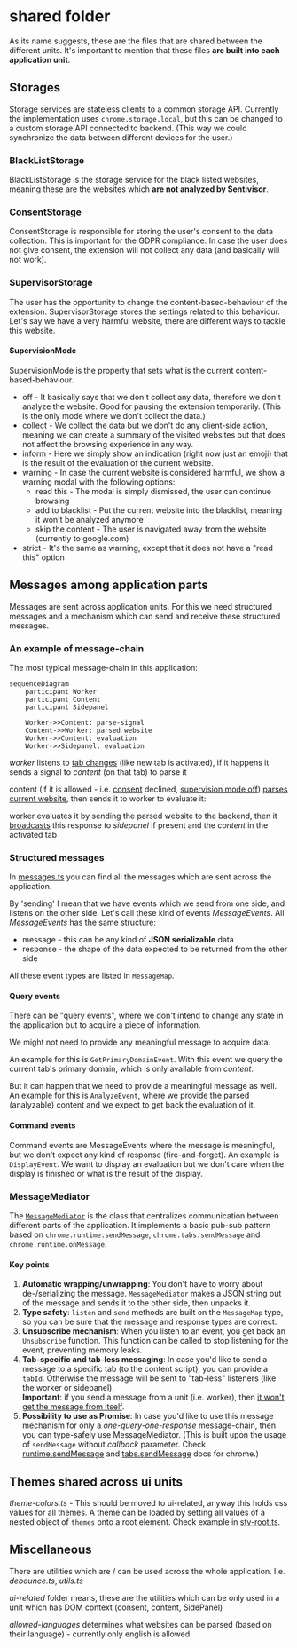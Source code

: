 # shared folder
As its name suggests, these are the files that are shared between the different units.
It's important to mention that these files **are built into each application unit**.

## Storages

Storage services are stateless clients to a common storage API.
Currently the implementation uses `chrome.storage.local`, but this can be changed to a custom storage API connected to backend.
(This way we could synchronize the data between different devices for the user.)

### BlackListStorage

BlackListStorage is the storage service for the black listed websites,
meaning these are the websites which **are not analyzed by Sentivisor**.

### ConsentStorage

ConsentStorage is responsible for storing the user's consent to the data collection.
This is important for the GDPR compliance.
In case the user does not give consent, the extension will not collect any data (and basically will not work).

### SupervisorStorage

The user has the opportunity to change the content-based-behaviour of the extension.
SupervisorStorage stores the settings related to this behaviour.
Let's say we have a very harmful website, there are different ways to tackle this website.

#### SupervisionMode

SupervisionMode is the property that sets what is the current content-based-behaviour.
- off - It basically says that we don't collect any data, therefore we don't analyze the website. Good for pausing the extension temporarily. (This is the only mode where we don't collect the data.)
- collect - We collect the data but we don't do any client-side action, meaning we can create a summary of the visited websites but that does not affect the browsing experience in any way.
- inform - Here we simply show an indication (right now just an emoji) that is the result of the evaluation of the current website.
- warning - In case the current website is considered harmful, we show a warning modal with the following options:
  - read this - The modal is simply dismissed, the user can continue browsing
  - add to blacklist - Put the current website into the blacklist, meaning it won't be analyzed anymore
  - skip the content - The user is navigated away from the website (currently to google.com)
- strict - It's the same as warning, except that it does not have a "read this" option

## Messages among application parts

Messages are sent across application units. For this we need structured messages and a mechanism which can send and receive these structured messages.

### An example of message-chain

The most typical message-chain in this application:

```mermaid
sequenceDiagram
    participant Worker
    participant Content
    participant Sidepanel
    
    Worker->>Content: parse-signal
    Content->>Worker: parsed website
    Worker->>Content: evaluation
    Worker->>Sidepanel: evaluation
```
*worker* listens to [tab changes](../src/worker/worker.ts?plane1#L40) (like new tab is activated), if it happens it sends a signal to *content* (on that tab) to parse it

content (if it is allowed - i.e. [consent](./consent-unit.md) declined, [supervision mode off](#supervisionmode)) [parses current website](../src/content/content.ts?plane1#L61), then sends it to worker to evaluate it:

worker evaluates it by sending the parsed website to the backend, then it [broadcasts](../src/worker/worker.ts?plane1#L117) this response to *sidepanel* if present and the *content* in the activated tab

### Structured messages

In [messages.ts](../src/shared/messages.ts) you can find all the messages which are sent across the application.

By 'sending' I mean that we have events which we send from one side, and listens on the other side. Let's call these kind of events *MessageEvents*.
All *MessageEvents* has the same structure:
- message - this can be any kind of **JSON serializable** data
- response - the shape of the data expected to be returned from the other side

All these event types are listed in `MessageMap`.

#### Query events

There can be "query events", where we don't intend to change any state in the application but to acquire a piece of information.

We might not need to provide any meaningful message to acquire data.

An example for this is `GetPrimaryDomainEvent`.
With this event we query the current tab's primary domain, which is only available from *content*.

But it can happen that we need to provide a meaningful message as well. An example for this is `AnalyzeEvent`, where we provide the parsed (analyzable) content and we expect to get back the evaluation of it.

#### Command events

Command events are MessageEvents where the message is meaningful, but we don't expect any kind of response (fire-and-forget).
An example is `DisplayEvent`. We want to display an evaluation but we don't care when the display is finished or what is the result of the display.

### MessageMediator

The [`MessageMediator`](../src/shared/MessageMediator.ts) is the class that centralizes communication between different parts of the application. It implements a basic pub-sub pattern based on `chrome.runtime.sendMessage`, `chrome.tabs.sendMessage` and `chrome.runtime.onMessage`.

#### Key points
1. **Automatic wrapping/unwrapping**: You don't have to worry about de-/serializing the message. `MessageMediator` makes a JSON string out of the message and sends it to the other side, then unpacks it.
1. **Type safety**: `listen` and `send` methods are built on the `MessageMap` type, so you can be sure that the message and response types are correct.
1. **Unsubscribe mechanism**: When you listen to an event, you get back an `Unsubscribe` function. This function can be called to stop listening for the event, preventing memory leaks.
1. **Tab-specific and tab-less messaging**: In case you'd like to send a message to a specific tab (to the content script), you can provide a `tabId`. Otherwise the message will be sent to "tab-less" listeners (like the worker or sidepanel). \
**Important**: if you send a message from a unit (i.e. worker), then [it won't get the message from itself](https://developer.mozilla.org/en-US/docs/Mozilla/Add-ons/WebExtensions/API/runtime/sendMessage#:~:text=in%20your%20extension%2C-,except%20for%20the%20frame%20that%20called%20runtime.sendMessage,-.).
1. **Possibility to use as Promise**: In case you'd like to use this message mechanism for only a *one-query-one-response* message-chain, then you can type-safely use MessageMediator. (This is built upon the usage of `sendMessage` without *callback* parameter. Check [runtime.sendMessage](https://developer.chrome.com/docs/extensions/reference/api/runtime#method-sendMessage) and [tabs.sendMessage](https://developer.chrome.com/docs/extensions/reference/api/tabs#method-sendMessage) docs for chrome.)

## Themes shared across ui units

*theme-colors.ts* - This should be moved to ui-related, anyway this holds css values for all themes. A theme can be loaded by setting all values of a nested object of `themes` onto a root element. Check example in [stv-root.ts](../src/SidePanel/stv-root.ts?plane1#L80).

## Miscellaneous

There are utilities which are / can be used across the whole application. I.e. *debounce.ts*, *utils.ts*

*ui-related* folder means, these are the utilities which can be only used in a unit which has DOM context (consent, content, SidePanel)

*allowed-languages* determines what websites can be parsed (based on their language) - currently only english is allowed
